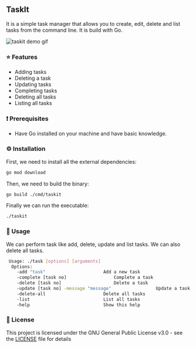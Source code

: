 ## TaskIt

It is a simple task manager that allows you to create, edit, delete and list tasks from the command line. It is build with Go.

![taskit demo gif](https://user-images.githubusercontent.com/51878265/223354705-ca2fa9c9-b054-450e-9a0b-60751c3f8ee1.gif)


### ⭐️ Features

- Adding tasks
- Deleting a task 
- Updating tasks
- Completing tasks
- Deleting all tasks
- Listing all tasks

### ❗️ Prerequisites

- Have Go installed on your machine and have basic knowledge.

### ⚙️ Installation

First, we need to install all the external dependencies:

```bash
go mod download
```

Then, we need to build the binary:

```bash
go build ./cmd/taskit
```

Finally we can run the executable:

```bash
./taskit
```

### 📝 Usage

We can perform task like add, delete, update and list tasks. We can also delete all tasks.

```bash
 Usage: ./task [options] [arguments]
  Options:
	-add "task"					     Add a new task
	-complete [task no]				     Complete a task
	-delete [task no]				     Delete a task
	-update [task no] -message "message"	             Update a task
	-delete-all					     Delete all tasks
	-list						     List all tasks
	-help						     Show this help
```

### 📜 License

This project is licensed under the GNU General Public License v3.0 - see the [LICENSE](LICENSE) file for details
